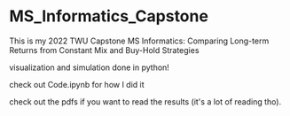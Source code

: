# MS_Informatics_Capstone
This is my 2022 TWU Capstone MS Informatics: Comparing Long-term Returns from Constant Mix and Buy-Hold Strategies

visualization and simulation done in python!

check out Code.ipynb for how I did it

check out the pdfs if you want to read the results (it's a lot of reading tho).
